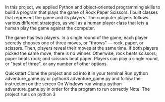 In this project, we applied Python and object-oriented programming skills to build a program that plays the game of Rock Paper Scissors. I built classes that represent the game and its players. The computer players follows various different strategies, as well as a human player class that lets a human play the game against the computer.

The game has two players. In a single round of the game, each player secretly chooses one of three moves, or "throws" — rock, paper, or scissors. Then, players reveal their moves at the same time. If both players picked the same move, there is no winner. Otherwise, rock beats scissors; paper beats rock; and scissors beat paper. Players can play a single round, or "best of three", or any number of other options.

Quickstart
Clone the project and cd into it in your terminal
Run python adventure_game.py or python3 adventure_game.py and follow the instruction on the screen
On Windows run winpty python adventure_game.py in order for the program to run correctly
Note: The project runs on python 3
